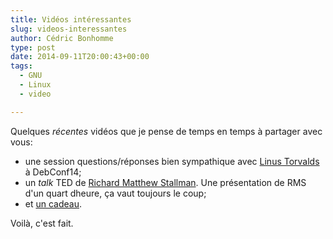 ```yaml
---
title: Vidéos intéressantes
slug: videos-interessantes
author: Cédric Bonhomme
type: post
date: 2014-09-11T20:00:43+00:00
tags:
  - GNU
  - Linux
  - video

---
```

Quelques _récentes_ vidéos que je pense de temps en temps à partager avec vous:

- une session questions/réponses bien sympathique avec [Linus Torvalds][1] à
  DebConf14;
- un _talk_ TED de [Richard Matthew Stallman][2]. Une présentation de RMS d'un
  quart dheure, ça vaut toujours le coup;
- et [un cadeau][3].

Voilà, c'est fait.

 [1]: http://meetings-archive.debian.net/pub/debian-meetings/2014/debconf14/webm/QA_with_Linus_Torvalds.webm
 [2]: https://www.youtube.com/watch?v=Ag1AKIl_2GM
 [3]: https://www.youtube.com/watch?v=0RQDIJ2CvbA